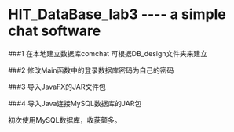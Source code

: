 # HIT_DataBase_lab3 ---- a simple chat software

###1 在本地建立数据库comchat 可根据DB_design文件夹来建立 

###2 修改Main函数中的登录数据库密码为自己的密码

###3 导入JavaFX的JAR文件包

###4 导入Java连接MySQL数据库的JAR包

初次使用MySQL数据库，收获颇多。
